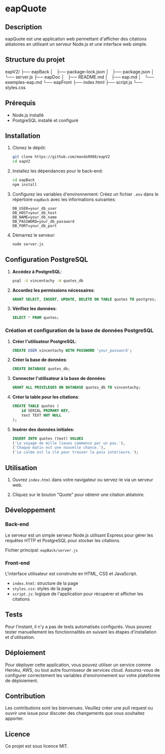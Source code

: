 # eapQuote

## Description

eapQuote est une application web permettant d'afficher des citations aléatoires en utilisant un serveur Node.js et une interface web simple.

## Structure du projet

eapV2/
├── eapBack
│   ├── package-lock.json
│   ├── package.json
│   └── server.js
├── eapDoc
│   ├── README.md
│   ├── eap.md
│   └── exemples-eap.md
└── eapFront
├── index.html
├── script.js
└── styles.css

## Prérequis

- Node.js installé
- PostgreSQL installé et configuré

## Installation

1. Clonez le dépôt:

   ```sh
   git clone https://github.com/manda9988/eapV2
   cd eapV2
   ```

2. Installez les dépendances pour le back-end:

   ```sh
   cd eapBack
   npm install
   ```

3. Configurez les variables d'environnement:
   Créez un fichier `.env` dans le répertoire `eapBack` avec les informations suivantes:

   ```env
   DB_USER=your_db_user
   DB_HOST=your_db_host
   DB_NAME=your_db_name
   DB_PASSWORD=your_db_password
   DB_PORT=your_db_port
   ```

4. Démarrez le serveur:

   ```sh
   node server.js
   ```

## Configuration PostgreSQL

1. **Accédez à PostgreSQL**:

   ```sh
   psql -U vincentachy -W quotes_db
   ```

2. **Accordez les permissions nécessaires**:

   ```sql
   GRANT SELECT, INSERT, UPDATE, DELETE ON TABLE quotes TO postgres;
   ```

3. **Vérifiez les données**:
   ```sql
   SELECT * FROM quotes;
   ```

### Création et configuration de la base de données PostgreSQL

1. **Créer l'utilisateur PostgreSQL**:

   ```sql
   CREATE USER vincentachy WITH PASSWORD 'your_password';
   ```

2. **Créer la base de données**:

   ```sql
   CREATE DATABASE quotes_db;
   ```

3. **Connecter l'utilisateur à la base de données**:

   ```sql
   GRANT ALL PRIVILEGES ON DATABASE quotes_db TO vincentachy;
   ```

4. **Créer la table pour les citations**:

   ```sql
   CREATE TABLE quotes (
       id SERIAL PRIMARY KEY,
       text TEXT NOT NULL
   );
   ```

5. **Insérer des données initiales**:
   ```sql
   INSERT INTO quotes (text) VALUES
   ('Le voyage de mille lieues commence par un pas.'),
   ('Chaque matin est une nouvelle chance.'),
   ('Le calme est la clé pour trouver la paix intérieure.');
   ```

## Utilisation

1. Ouvrez `index.html` dans votre navigateur ou servez-le via un serveur web.

2. Cliquez sur le bouton "Quote" pour obtenir une citation aléatoire.

## Développement

### Back-end

Le serveur est un simple serveur Node.js utilisant Express pour gérer les requêtes HTTP et PostgreSQL pour stocker les citations.

Fichier principal: `eapBack/server.js`

### Front-end

L'interface utilisateur est construite en HTML, CSS et JavaScript.

- `index.html`: structure de la page
- `styles.css`: styles de la page
- `script.js`: logique de l'application pour récupérer et afficher les citations

## Tests

Pour l'instant, il n'y a pas de tests automatisés configurés. Vous pouvez tester manuellement les fonctionnalités en suivant les étapes d'installation et d'utilisation.

## Déploiement

Pour déployer cette application, vous pouvez utiliser un service comme Heroku, AWS, ou tout autre fournisseur de services cloud. Assurez-vous de configurer correctement les variables d'environnement sur votre plateforme de déploiement.

## Contribution

Les contributions sont les bienvenues. Veuillez créer une pull request ou ouvrir une issue pour discuter des changements que vous souhaitez apporter.

## Licence

Ce projet est sous licence MIT.
